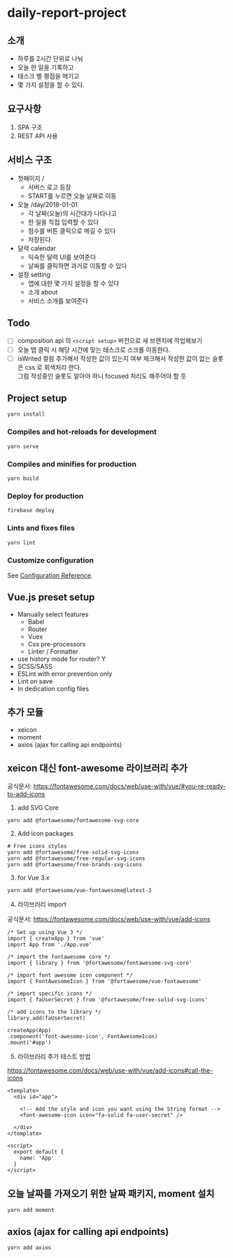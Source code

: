# daily-report-project

## 소개
- 하루를 2시간 단위로 나눠
- 오늘 한 일을 기록하고
- 태스크 별 평점을 메기고
- 몇 가지 설정을 할 수 있다.

## 요구사항
1. SPA 구조
2. REST API 사용

## 서비스 구조
* 첫페이지 / 
  * 서버스 로고 등장 
  * START를 누르면 오늘 날짜로 이동 
* 오늘 /day/2018-01-01
  * 각 날짜(오늘)의 시간대가 나타나고
  * 한 일을 직접 입력할 수 있다
  * 점수를 버튼 클릭으로 메길 수 있다
  * 저장된다.
* 달력 calendar
  * 익숙한 달력 UI를 보여준다
  * 날짜를 클릭하면 과거로 이동할 수 있다
* 설정 setting
  * 앱에 대한 몇 가지 설정을 할 수 있다
  * 소개 about
  * 서비스 소개를 보여준다

## Todo
- [ ] composition api 의 ```<script setup>``` 버전으로 새 브랜치에 작업해보기
- [ ] 오늘 탭 클릭 시 해당 시간에 맞는 태스크로 스크롤 이동한다.
- [ ] isWrited 컬럼 추가해서 작성한 값이 있는지 여부 체크해서 작성한 값이 없는 슬롯은 css 로 회색처리 한다. <br>
그럼 작성중인 슬롯도 알아야 하니 focused 처리도 해주어야 할 듯

## Project setup
```
yarn install
```

### Compiles and hot-reloads for development
```
yarn serve
```

### Compiles and minifies for production
```
yarn build
```

### Deploy for production
```
firebase deploy
```

### Lints and fixes files
```
yarn lint
```

### Customize configuration
See [Configuration Reference](https://cli.vuejs.org/config/).

## Vue.js preset setup
* Manually select features
  * Babel
  * Router
  * Vuex
  * Css pre-processors
  * Linter / Formatter
* use history mode for router? Y
* SCSS/SASS
* ESLint with error prevention only
* Lint on save
* In dedication config files

## 추가 모듈
- xeicon
- moment
- axios (ajax for calling api endpoints)


## xeicon 대신 font-awesome 라이브러리 추가
공식문서: https://fontawesome.com/docs/web/use-with/vue/#you-re-ready-to-add-icons
1. add SVG Core
```
yarn add @fortawesome/fontawesome-svg-core
```
2. Add icon packages
```
# Free icons styles
yarn add @fortawesome/free-solid-svg-icons
yarn add @fortawesome/free-regular-svg-icons
yarn add @fortawesome/free-brands-svg-icons
```

3. for Vue 3.x
```
yarn add @fortawesome/vue-fontawesome@latest-3
```
4. 라이브러리 import

공식문서: https://fontawesome.com/docs/web/use-with/vue/add-icons

```
/* Set up using Vue 3 */
import { createApp } from 'vue'
import App from './App.vue'

/* import the fontawesome core */
import { library } from '@fortawesome/fontawesome-svg-core'

/* import font awesome icon component */
import { FontAwesomeIcon } from '@fortawesome/vue-fontawesome'

/* import specific icons */
import { faUserSecret } from '@fortawesome/free-solid-svg-icons'

/* add icons to the library */
library.add(faUserSecret)

createApp(App)
.component('font-awesome-icon', FontAwesomeIcon)
.mount('#app')
```
5. 라이브러리 추가 테스트 방법

https://fontawesome.com/docs/web/use-with/vue/add-icons#call-the-icons
```
<template>
  <div id="app">

    <!-- Add the style and icon you want using the String format -->
    <font-awesome-icon icon="fa-solid fa-user-secret" />

  </div>
</template>

<script>
  export default {
    name: 'App'
  }
</script>
```


## 오늘 날짜를 가져오기 위한 날짜 패키지, moment 설치
```
yarn add moment
```

## axios (ajax for calling api endpoints)
```
yarn add axios
```